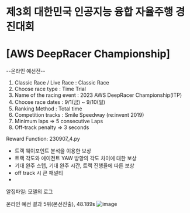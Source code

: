 # 제3회 대한민국 인공지능 융합 자율주행 경진대회 
# [AWS DeepRacer Championship]  
--온라인 예선전--
1. Classic Race / Live Race : Classic Race
2. Choose race type : Time Trial
3. Name of the racing event : 2023 AWS DeepRacer Championship(ITP)
4. Choose race dates : 9/1(금) ~ 9/10(일)
5. Ranking Method : Total time
6. Competition tracks : Smile Speedway (re:invent 2019)
7. Minimum laps => 5 consecutive Laps
8. Off-track penalty => 3 seconds

Reward Function: 230907_4.py
  - 트랙 웨이포인트 분석을 이용한 보상
  - 트랙 각도와 에이전트 YAW 방향의 각도 차이에 대한 보상
  - 기대 완주 스텝, 기대 완주 시간, 트랙 진행율에 따른 보상
  - off track 시 큰 패널티
  - 
알집파일: 모델의 로그

온라인 예선 결과
5위(본선진출), 48.189s
![image](https://github.com/dd-jero/AWS-Deepracer-2023/assets/107921434/a6904bd5-3e0e-4e3b-80af-fa081cacb839)


